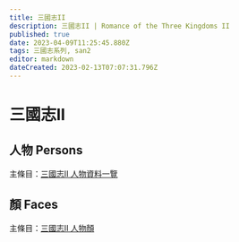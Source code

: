 ```yaml
---
title: 三國志II
description: 三國志II | Romance of the Three Kingdoms II
published: true
date: 2023-04-09T11:25:45.880Z
tags: 三國志系列, san2
editor: markdown
dateCreated: 2023-02-13T07:07:31.796Z
---
```


# 三國志II

## 人物 Persons

主條目：[三國志II 人物資料一覽](/遊戲/三國志II/人物資料)

## 顏 Faces

主條目：[三國志II 人物顏](/遊戲/三國志II/人物顏)
